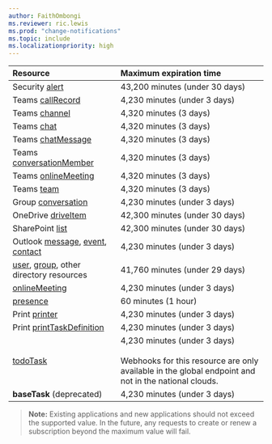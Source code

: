 ```yaml
---
author: FaithOmbongi
ms.reviewer: ric.lewis
ms.prod: "change-notifications"
ms.topic: include
ms.localizationpriority: high
---
```


<!-- markdownlint-disable MD041-->

<!-- Maximum length of subscription per resource. This file is referenced in the change notifications overview and subscription resource type files. -->

| Resource                                       | Maximum expiration time       |
|:-----------------------------------------------|:------------------------------|
| Security [alert][]                             | 43,200 minutes (under 30 days) |
| Teams [callRecord][]                           | 4,230 minutes (under 3 days)   |
| Teams [channel][]                              | 4,320 minutes (3 days)         |
| Teams [chat][]                                 | 4,320 minutes (3 days)        |
| Teams [chatMessage][]                          | 4,320 minutes (3 days)        |
| Teams [conversationMember][]                   | 4,320 minutes (3 days)        |
| Teams [onlineMeeting][]                        | 4,320 minutes (3 days)         |
| Teams [team][]                                 | 4,320 minutes (3 days)         |
| Group [conversation][]                         | 4,230 minutes (under 3 days)   |
| OneDrive [driveItem][]                         | 42,300 minutes (under 30 days) |
| SharePoint [list][]                            | 42,300 minutes (under 30 days) |
| Outlook [message][], [event][], [contact][]    | 4,230 minutes (under 3 days)   |
| [user][], [group][], other directory resources | 41,760 minutes (under 29 days) |
| [onlineMeeting][]                              | 4,230 minutes (under 3 days)   |
| [presence][]                                   | 60 minutes (1 hour)           |
| Print [printer][]                              | 4,230 minutes (under 3 days)   |
| Print [printTaskDefinition][]                  | 4,230 minutes (under 3 days)   |
| [todoTask][]                                   | 4,230 minutes (under 3 days) <br/><br/>Webhooks for this resource are only available in the global endpoint and not in the national clouds.  |
| **baseTask** (deprecated)                      | 4,230 minutes (under 3 days)   |

> **Note:** Existing applications and new applications should not exceed the supported value. In the future, any requests to create or renew a subscription beyond the maximum value will fail.


[contact]: /graph/api/resources/contact
[conversation]: /graph/api/resources/conversation
[driveItem]: /graph/api/resources/driveitem
[event]: /graph/api/resources/event
[group]: /graph/api/resources/group
[message]: /graph/api/resources/message
[user]: /graph/api/resources/user
[alert]: /graph/api/resources/alert
[callRecord]: /graph/api/resources/callrecords-callrecord
[presence]: /graph/api/resources/presence
[chatMessage]: /graph/api/resources/chatmessage
[list]: /graph/api/resources/list
[printer]: /graph/api/resources/printer
[printTaskDefinition]: /graph/api/resources/printtaskdefinition
[todoTask]: /graph/api/resources/todotask
[channel]: /graph/api/resources/channel
[chat]: /graph/api/resources/chat
[conversationMember]: /graph/api/resources/conversationmember
[team]: /graph/api/resources/team
[onlineMeeting]: /graph/api/resources/onlinemeeting
